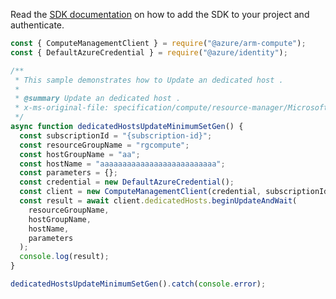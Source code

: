 Read the [SDK documentation](https://github.com/Azure/azure-sdk-for-js/blob/%40azure%2Farm-compute_17.3.1/sdk/compute/arm-compute/README.md) on how to add the SDK to your project and authenticate.

```javascript
const { ComputeManagementClient } = require("@azure/arm-compute");
const { DefaultAzureCredential } = require("@azure/identity");

/**
 * This sample demonstrates how to Update an dedicated host .
 *
 * @summary Update an dedicated host .
 * x-ms-original-file: specification/compute/resource-manager/Microsoft.Compute/stable/2021-11-01/examples/compute/DedicatedHosts_Update_MinimumSet_Gen.json
 */
async function dedicatedHostsUpdateMinimumSetGen() {
  const subscriptionId = "{subscription-id}";
  const resourceGroupName = "rgcompute";
  const hostGroupName = "aa";
  const hostName = "aaaaaaaaaaaaaaaaaaaaaaaaaa";
  const parameters = {};
  const credential = new DefaultAzureCredential();
  const client = new ComputeManagementClient(credential, subscriptionId);
  const result = await client.dedicatedHosts.beginUpdateAndWait(
    resourceGroupName,
    hostGroupName,
    hostName,
    parameters
  );
  console.log(result);
}

dedicatedHostsUpdateMinimumSetGen().catch(console.error);
```
